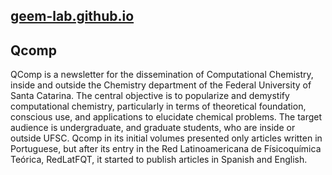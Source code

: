 ## [geem-lab.github.io](https://geem-lab.github.io/)

## Qcomp

QComp is a newsletter for the dissemination of Computational Chemistry, inside and outside the Chemistry department of the Federal University of Santa Catarina. 
The central objective is to popularize and demystify computational chemistry, particularly in terms of theoretical foundation, conscious use, and applications 
to elucidate chemical problems. The target audience is undergraduate, and graduate students, who are inside or outside UFSC. 
Qcomp in its initial volumes presented only articles written in Portuguese, but after its entry in the Red Latinoamericana de Físicoquímica Teórica, 
RedLatFQT, it started to publish articles in Spanish and English.

